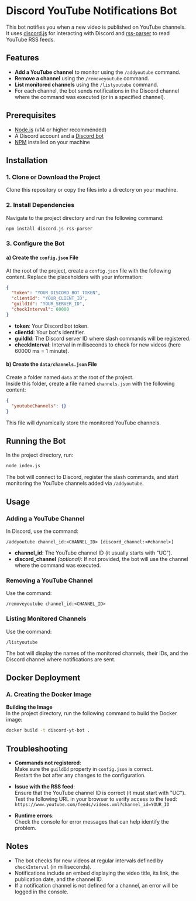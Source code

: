 # Discord YouTube Notifications Bot

This bot notifies you when a new video is published on YouTube channels.  
It uses [discord.js](https://discord.js.org/) for interacting with Discord and [rss-parser](https://www.npmjs.com/package/rss-parser) to read YouTube RSS feeds.

## Features

- **Add a YouTube channel** to monitor using the `/addyoutube` command.
- **Remove a channel** using the `/removeyoutube` command.
- **List monitored channels** using the `/listyoutube` command.
- For each channel, the bot sends notifications in the Discord channel where the command was executed (or in a specified channel).

## Prerequisites

- [Node.js](https://nodejs.org/) (v14 or higher recommended)
- A Discord account and a [Discord bot](https://discord.com/developers/applications)
- [NPM](https://www.npmjs.com/) installed on your machine

## Installation

### 1. Clone or Download the Project

Clone this repository or copy the files into a directory on your machine.

### 2. Install Dependencies

Navigate to the project directory and run the following command:

```bash
npm install discord.js rss-parser
```

### 3. Configure the Bot

#### a) Create the `config.json` File

At the root of the project, create a `config.json` file with the following content. Replace the placeholders with your information:

```json
{
  "token": "YOUR_DISCORD_BOT_TOKEN",
  "clientId": "YOUR_CLIENT_ID",
  "guildId": "YOUR_SERVER_ID",
  "checkInterval": 60000
}
```

- **token**: Your Discord bot token.
- **clientId**: Your bot's identifier.
- **guildId**: The Discord server ID where slash commands will be registered.
- **checkInterval**: Interval in milliseconds to check for new videos (here 60000 ms = 1 minute).

#### b) Create the `data/channels.json` File

Create a folder named `data` at the root of the project.  
Inside this folder, create a file named `channels.json` with the following content:

```json
{
  "youtubeChannels": {}
}
```

This file will dynamically store the monitored YouTube channels.

## Running the Bot

In the project directory, run:

```bash
node index.js
```

The bot will connect to Discord, register the slash commands, and start monitoring the YouTube channels added via `/addyoutube`.

## Usage

### Adding a YouTube Channel

In Discord, use the command:

```
/addyoutube channel_id:<CHANNEL_ID> [discord_channel:<#channel>]
```

- **channel_id**: The YouTube channel ID (it usually starts with "UC").
- **discord_channel** *(optional)*: If not provided, the bot will use the channel where the command was executed.

### Removing a YouTube Channel

Use the command:

```
/removeyoutube channel_id:<CHANNEL_ID>
```

### Listing Monitored Channels

Use the command:

```
/listyoutube
```

The bot will display the names of the monitored channels, their IDs, and the Discord channel where notifications are sent.

## Docker Deployment

### A. Creating the Docker Image


 **Building the Image**  
   In the project directory, run the following command to build the Docker image:

   ```bash
   docker build -t discord-yt-bot .
   ```

## Troubleshooting

- **Commands not registered**:  
  Make sure the `guildId` property in `config.json` is correct.  
  Restart the bot after any changes to the configuration.

- **Issue with the RSS feed**:  
  Ensure that the YouTube channel ID is correct (it must start with "UC").  
  Test the following URL in your browser to verify access to the feed:  
  `https://www.youtube.com/feeds/videos.xml?channel_id=YOUR_ID`

- **Runtime errors**:  
  Check the console for error messages that can help identify the problem.

## Notes

- The bot checks for new videos at regular intervals defined by `checkInterval` (in milliseconds).
- Notifications include an embed displaying the video title, its link, the publication date, and the channel ID.
- If a notification channel is not defined for a channel, an error will be logged in the console.

